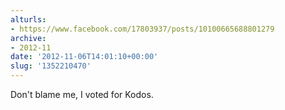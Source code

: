 ```yaml
---
alturls:
- https://www.facebook.com/17803937/posts/10100665688801279
archive:
- 2012-11
date: '2012-11-06T14:01:10+00:00'
slug: '1352210470'
---
```


Don't blame me, I voted for Kodos.

